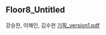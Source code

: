 ## Floor8_Untitled

강승찬, 이해인, 김수현
[기획_version1.pdf](https://github.com/seungchannn/comeleon_FE/files/11393021/_version1.pdf)
